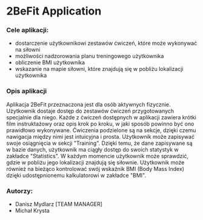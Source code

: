 # 2BeFit Application

### Cele aplikacji: 
    
- dostarczenie użytkownikowi zestawów ćwiczeń, które może wykonywać na siłowni
- możliwości nadzorowania planu treningowego użytkownika
- obliczenie BMI użytkownika
- wskazanie na mapie siłowni, które znajdują się w pobliżu lokalizacji użytkownika

### Opis aplikacji

Aplikacja 2BeFit przeznaczona jest dla osób aktywnych fizycznie. Użytkownik dostaje dostęp do zestawów ćwiczeń przygotowanych specjalnie dla niego. Każde z ćwiczeń dostępnych w aplikacji zawiera krótki film instruktażowy oraz opis krok po kroku, w jaki sposób powinno być ono prawidłowo wykonywane. Ćwiczenia podzielone są na sekcje, dzięki czemu nawigacja między nimi jest intuicyjna i prosta.
Użytkownik może zapisywać swoje osiągnięcia w sekcji "Training". Dzięki temu, że dane zapisywane są w bazie danych, użytkownik ma ciągły dostęp do swoich statystyk w zakładce "Statistics".
W każdym momencie użytkownik może sprawdzić, gdzie w pobliżu jego lokalizacji znajdują się siłownie.
Użytkownik może również na bieżąco kontrolować swój wskaźnik BMI (Body Mass Index) dzięki udostępnionemu kalkulatorowi w zakładce "BMI".

### Autorzy:
- Danisz Mydlarz [TEAM MANAGER]
- Michał Krysta
